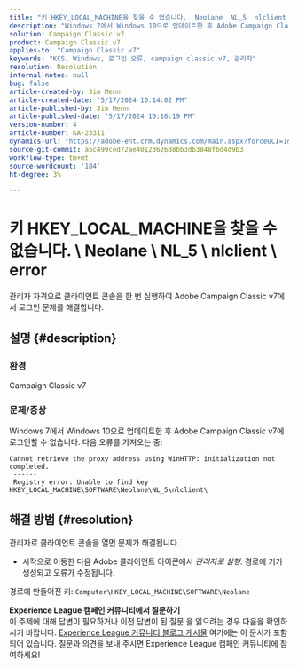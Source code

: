 ```yaml
---
title: "키 HKEY_LOCAL_MACHINE을 찾을 수 없습니다.  Neolane  NL_5  nlclient  error"
description: "Windows 7에서 Windows 10으로 업데이트한 후 Adobe Campaign Classic v7 로그인 오류를 해결하는 방법에 대해 알아봅니다."
solution: Campaign Classic v7
product: Campaign Classic v7
applies-to: "Campaign Classic v7"
keywords: "KCS, Windows, 로그인 오류, campaign classic v7, 관리자"
resolution: Resolution
internal-notes: null
bug: false
article-created-by: Jim Menn
article-created-date: "5/17/2024 10:14:02 PM"
article-published-by: Jim Menn
article-published-date: "5/17/2024 10:16:19 PM"
version-number: 4
article-number: KA-23311
dynamics-url: "https://adobe-ent.crm.dynamics.com/main.aspx?forceUCI=1&pagetype=entityrecord&etn=knowledgearticle&id=518acdbe-9a14-ef11-9f8a-6045bd006268"
source-git-commit: a5c499ced72ae40123626d8bb3db3848fbd4d9b3
workflow-type: tm+mt
source-wordcount: '184'
ht-degree: 3%

---
```


# 키 HKEY_LOCAL_MACHINE을 찾을 수 없습니다. \ Neolane \ NL_5 \ nlclient \ error


관리자 자격으로 클라이언트 콘솔을 한 번 실행하여 Adobe Campaign Classic v7에서 로그인 문제를 해결합니다.

## 설명 {#description}


### 환경

Campaign Classic v7



### 문제/증상

Windows 7에서 Windows 10으로 업데이트한 후 Adobe Campaign Classic v7에 로그인할 수 없습니다. 다음 오류를 가져오는 중:


```
Cannot retrieve the proxy address using WinHTTP: initialization not completed.
 ------
 Registry error: Unable to find key HKEY_LOCAL_MACHINE\SOFTWARE\Neolane\NL_5\nlclient\
```



## 해결 방법 {#resolution}


관리자로 클라이언트 콘솔을 열면 문제가 해결됩니다.

- 시작으로 이동한 다음 Adobe 클라이언트 아이콘에서 *관리자로 실행*. 경로에 키가 생성되고 오류가 수정됩니다.


경로에 만들어진 키: `Computer\HKEY_LOCAL_MACHINE\SOFTWARE\Neolane`


<b>Experience League 캠페인 커뮤니티에서 질문하기</b><br>이 주제에 대해 답변이 필요하거나 이전 답변이 된 질문 을 읽으려는 경우 다음을 확인하시기 바랍니다. [Experience League 커뮤니티 블로그 게시물](https://experienceleaguecommunities.adobe.com/t5/adobe-campaign-classic-blogs/introducing-top-kcs-articles-curated-for-your-troubleshooting/bc-p/672426#M132 "링크 따라가기") 여기에는 이 문서가 포함되어 있습니다. 질문과 의견을 보내 주시면 Experience League 캠페인 커뮤니티에 참여하세요!  